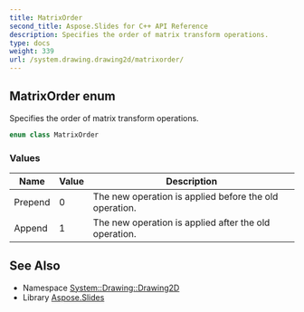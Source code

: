 ```yaml
---
title: MatrixOrder
second_title: Aspose.Slides for C++ API Reference
description: Specifies the order of matrix transform operations.
type: docs
weight: 339
url: /system.drawing.drawing2d/matrixorder/
---
```

## MatrixOrder enum


Specifies the order of matrix transform operations.

```cpp
enum class MatrixOrder
```

### Values

| Name | Value | Description |
| --- | --- | --- |
| Prepend | 0 | The new operation is applied before the old operation. |
| Append | 1 | The new operation is applied after the old operation. |

## See Also

* Namespace [System::Drawing::Drawing2D](../)
* Library [Aspose.Slides](../../)